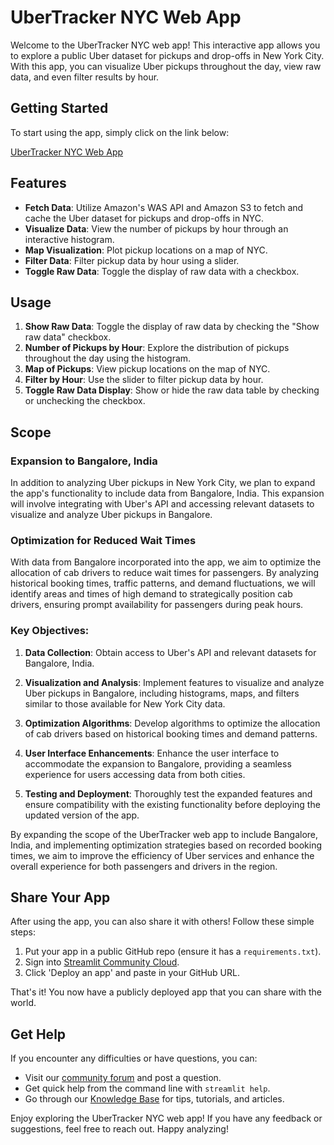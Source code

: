 # UberTracker NYC Web App

Welcome to the UberTracker NYC web app! This interactive app allows you to explore a public Uber dataset for pickups and drop-offs in New York City. With this app, you can visualize Uber pickups throughout the day, view raw data, and even filter results by hour.

## Getting Started

To start using the app, simply click on the link below:

[UberTracker NYC Web App](https://ubertracker-nyc.streamlit.app)

## Features

- **Fetch Data**: Utilize Amazon's WAS API and Amazon S3 to fetch and cache the Uber dataset for pickups and drop-offs in NYC.
- **Visualize Data**: View the number of pickups by hour through an interactive histogram.
- **Map Visualization**: Plot pickup locations on a map of NYC.
- **Filter Data**: Filter pickup data by hour using a slider.
- **Toggle Raw Data**: Toggle the display of raw data with a checkbox.

## Usage

1. **Show Raw Data**: Toggle the display of raw data by checking the "Show raw data" checkbox.
2. **Number of Pickups by Hour**: Explore the distribution of pickups throughout the day using the histogram.
3. **Map of Pickups**: View pickup locations on the map of NYC.
4. **Filter by Hour**: Use the slider to filter pickup data by hour.
5. **Toggle Raw Data Display**: Show or hide the raw data table by checking or unchecking the checkbox.

## Scope

### Expansion to Bangalore, India

In addition to analyzing Uber pickups in New York City, we plan to expand the app's functionality to include data from Bangalore, India. This expansion will involve integrating with Uber's API and accessing relevant datasets to visualize and analyze Uber pickups in Bangalore.

### Optimization for Reduced Wait Times

With data from Bangalore incorporated into the app, we aim to optimize the allocation of cab drivers to reduce wait times for passengers. By analyzing historical booking times, traffic patterns, and demand fluctuations, we will identify areas and times of high demand to strategically position cab drivers, ensuring prompt availability for passengers during peak hours.

### Key Objectives:

1. **Data Collection**: Obtain access to Uber's API and relevant datasets for Bangalore, India.
   
2. **Visualization and Analysis**: Implement features to visualize and analyze Uber pickups in Bangalore, including histograms, maps, and filters similar to those available for New York City data.

3. **Optimization Algorithms**: Develop algorithms to optimize the allocation of cab drivers based on historical booking times and demand patterns.

4. **User Interface Enhancements**: Enhance the user interface to accommodate the expansion to Bangalore, providing a seamless experience for users accessing data from both cities.

5. **Testing and Deployment**: Thoroughly test the expanded features and ensure compatibility with the existing functionality before deploying the updated version of the app.

By expanding the scope of the UberTracker web app to include Bangalore, India, and implementing optimization strategies based on recorded booking times, we aim to improve the efficiency of Uber services and enhance the overall experience for both passengers and drivers in the region.

## Share Your App

After using the app, you can also share it with others! Follow these simple steps:

1. Put your app in a public GitHub repo (ensure it has a `requirements.txt`).
2. Sign into [Streamlit Community Cloud](https://share.streamlit.io).
3. Click 'Deploy an app' and paste in your GitHub URL.

That's it! You now have a publicly deployed app that you can share with the world.

## Get Help

If you encounter any difficulties or have questions, you can:

- Visit our [community forum](https://discuss.streamlit.io) and post a question.
- Get quick help from the command line with `streamlit help`.
- Go through our [Knowledge Base](https://docs.streamlit.io/library) for tips, tutorials, and articles.

Enjoy exploring the UberTracker NYC web app! If you have any feedback or suggestions, feel free to reach out. Happy analyzing!
